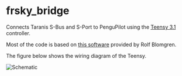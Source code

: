 frsky_bridge
============

Connects Taranis S-Bus and S-Port to PenguPilot using the [Teensy 3.1](https://www.pjrc.com/teensy) controller.

Most of the code is based on [this software](http://diydrones.com/forum/topics/amp-to-frsky-x8r-sport-converter) provided by Rolf Blomgren.

The figure below shows the wiring diagram of the Teensy.

![Schematic](https://github.com/PenguPilot/PenguPilot/blob/master/teensy_taranis/doc/schematic.png)
